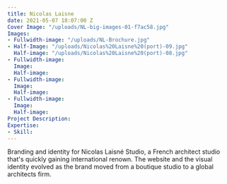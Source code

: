 ```yaml
---
title: Nicolas Laisne
date: 2021-05-07 18:07:00 Z
Cover Image: "/uploads/NL-big-images-01-f7ac58.jpg"
Images:
- Fullwidth-image: "/uploads/NL-Brochure.jpg"
- Half-Image: "/uploads/Nicolas%20Laisne%20(port)-09.jpg"
  Half-image: "/uploads/Nicolas%20Laisne%20(port)-08.jpg"
- Fullwidth-image: 
  Image: 
  Half-image: 
- Fullwidth-image: 
  Image: 
  Half-image: 
- Fullwidth-image: 
  Image: 
  Half-image: 
Project Description: 
Expertise:
- Skill: 
---
```


Branding and identity for Nicolas Laisné Studio, a French architect studio that's quickly gaining international renown. The website and the visual identity evolved as the brand moved from a boutique studio to a global architects firm. 

